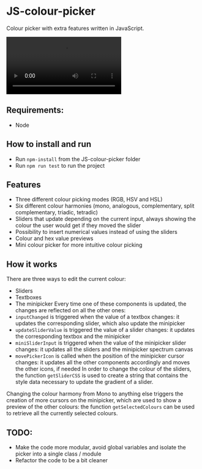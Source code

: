 # JS-colour-picker
Colour picker with extra features written in JavaScript.

![JS colour picker](showcase.mp4)

## Requirements:
- Node

## How to install and run
- Run `npm-install` from the JS-colour-picker folder
- Run `npm run test` to run the project

## Features
- Three different colour picking modes (RGB, HSV and HSL)
- Six different colour harmonies (mono, analogous, complementary, split complementary, triadic, tetradic)
- Sliders that update depending on the current input, always showing the colour the user would get if they moved the slider
- Possibility to insert numerical values instead of using the sliders
- Colour and hex value previews
- Mini colour picker for more intuitive colour picking

## How it works
There are three ways to edit the current colour:
- Sliders
- Textboxes
- The minipicker
Every time one of these components is updated, the changes are reflected on all the other ones:
- `inputChanged` is triggered when the value of a textbox changes: it updates the corresponding slider, which also update the minipicker
- `updateSliderValue` is triggered the value of a slider changes: it updates the corresponding textbox and the minipicker
- `miniSliderInput` is triggered when the value of the minipicker slider changes: it updates all the sliders and the minipicker spectrum canvas
- `movePickerIcon` is called when the position of the minipicker cursor changes: it updates all the other components accordingly and moves the other icons, if needed
In order to change the colour of the sliders, the function `getSliderCSS` is used to create a string that contains the style data necessary to update the gradient of a slider.

Changing the colour harmony from Mono to anything else triggers the creation of more cursors on the minipicker, which are used to show a preview of the other colours: the function `getSelectedColours` can be used to retrieve all the currently selected colours.

## TODO:
- Make the code more modular, avoid global variables and isolate the picker into a single class / module
- Refactor the code to be a bit cleaner
